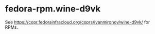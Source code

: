 # fedora-rpm.wine-d9vk

See https://copr.fedorainfracloud.org/coprs/ivanmironov/wine-d9vk/ for RPMs.
